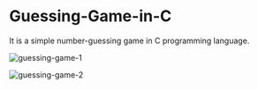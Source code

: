 # Guessing-Game-in-C
It is a simple number-guessing game in C programming language.


![guessing-game-1](https://github.com/NeehaV/Guessing-Game-in-C/assets/94872643/ab4b6e6e-cfde-40b1-8fc0-ed8a6a08c8ed)

![guessing-game-2](https://github.com/NeehaV/Guessing-Game-in-C/assets/94872643/9f1bd793-cfc1-4f95-bd9c-7e75f82d7c74)
